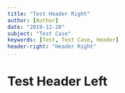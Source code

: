 ```yaml
---
title: "Test Header Right"
author: [Author]
date: "2019-12-20"
subject: "Test Case"
keywords: [Test, Test Case, Header]
header-right: "Header Right"
...
```


# Test Header Left